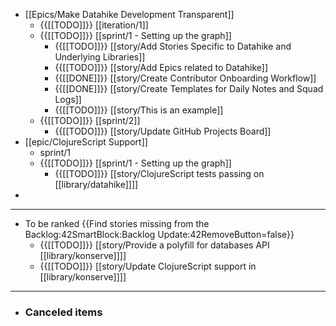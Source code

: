 - [[Epics/Make Datahike Development Transparent]]
    - {{[[TODO]]}} [[iteration/1]]
    - {{[[TODO]]}} [[sprint/1 - Setting up the graph]]
        - {{[[TODO]]}} [[story/Add Stories Specific to Datahike and Underlying Libraries]]
        - {{[[TODO]]}} [[story/Add Epics related to Datahike]]
        - {{[[DONE]]}} [[story/Create Contributor Onboarding Workflow]]
        - {{[[DONE]]}} [[story/Create Templates for Daily Notes and Squad Logs]]
        - {{[[TODO]]}} [[story/This is an example]]
    - {{[[TODO]]}} [[sprint/2]]
        - {{[[TODO]]}} [[story/Update GitHub Projects Board]]
- [[epic/ClojureScript Support]]
    - sprint/1
    - {{[[TODO]]}} [[sprint/1 - Setting up the graph]]
        - {{[[TODO]]}} [[story/ClojureScript tests passing on [[library/datahike]]]]
- 
- ---
- To be ranked {{Find stories missing from the Backlog:42SmartBlock:Backlog Update:42RemoveButton=false}}                  
    - {{[[TODO]]}} [[story/Provide a polyfill for databases API [[library/konserve]]]]    
    - {{[[TODO]]}} [[story/Update ClojureScript support in [[library/konserve]]]]
- ---
- ### Canceled items
